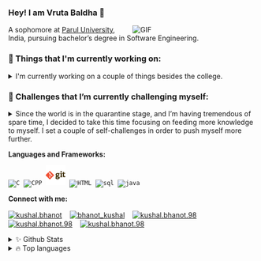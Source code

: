 ### Hey! I am Vruta Baldha 👋

<img align="right" alt="GIF" src="https://media.giphy.com/media/STroE7bTBLTzxQUrZc/giphy.gif" width="50%" hight="10%"/>



A sophomore at  <a href="http://www.paruluniversity.ac.in" target="_blank" >Parul University</a>, India, pursuing bachelor’s degree in Software Engineering.

<h3>💼 Things that I'm currently working on:</h3>
<details>
  <summary>I'm currently working on a couple of things besides the college. </summary>
  <ul>
    <br>
    <li>Still pursuing my Android Development Journey, and currently working on some projects as well as spending all the spare time on Data science.</li>
    <li>Learning editing photos by using Adobe Lighroom, as well as drawing some vectors in Adobe Illustrator.</li>
    <li>Working on two private repositories.</li>
    <li>🔜</li>
  </ul>
</details>



### 🌱 Challenges that I’m currently challenging myself:
<details>
  <summary> Since the world is in the quarantine stage, and I’m having tremendous of spare time, I decided to take this time focusing on feeding more knowledge to myself. I set a couple of self-challenges in order to push myself more further. </summary>
  <ul>
    <br>
    <li>Learn to code 3-4 hours a day with no distraction ( One or two day off a week. )</li>
    <li>Avoid over using social media</li>
    <li>Read more books</li>
    <li>Adopting the minimalism life style</li>
    <li>🔜</li>
  </ul>
</details>




**Languages and Frameworks:**
<p align="left">
  <code><img src="https://github.com/abranhe/programming-languages-logos/blob/master/src/c/c_48x48.png" alt="C" width="40" height="40" /></code>&nbsp;
  <code><img src="https://github.com/abranhe/programming-languages-logos/blob/master/src/python/python_48x48.png" alt="CPP" width="40" height="40" /></code>&nbsp;
  <code><img src="https://raw.githubusercontent.com/github/explore/80688e429a7d4ef2fca1e82350fe8e3517d3494d/topics/git/git.png" alt="git" width="40" height="40" /></code>&nbsp;
  <code><img src="https://github.com/abranhe/programming-languages-logos/blob/master/src/html/html_48x48.png" alt="HTML" width="40" height="40" /></code>&nbsp;
  <code><img src="https://github.com/abranhe/programming-languages-logos/blob/master/src/r/r_48x48.png" alt="sql" width="40" height="40" /></code>&nbsp;
  <code><img src="https://github.com/abranhe/programming-languages-logos/blob/master/src/java/java_48x48.png" alt="java" width="40" height="40" /></code>&nbsp;
</p>




**Connect with me:**

<p align="left">
  <a href="https://www.instagram.com/vruta.baldha/" target="blank"><img align="center" src="https://cdn.jsdelivr.net/npm/simple-icons@3.0.1/icons/instagram.svg" alt="kushal.bhanot" height="40" width="40" /></a> &nbsp;&nbsp;
  <a href="https://twitter.com/BaldhaVruta" target="blank"><img align="center" src="https://cdn.jsdelivr.net/npm/simple-icons@3.0.1/icons/twitter.svg" alt="bhanot_kushal" height="40" width="40" /></a> &nbsp;&nbsp;
  <a href="https://www.facebook.com/vruta.baldha.3" target="blank"><img align="center" src="https://cdn.jsdelivr.net/npm/simple-icons@3.0.1/icons/facebook.svg" alt="kushal.bhanot.98" height="40" width="40" /></a> &nbsp;&nbsp;
 <a href="https://www.github.com/Vrutabaldha08" target="blank"><img align="center" src="https://cdn.jsdelivr.net/npm/simple-icons@3.0.1/icons/github.svg" alt="kushal.bhanot.98" height="40" width="40" /></a> &nbsp;&nbsp;
 <a href="https://www.linkedin.com/vruta-baldha" target="blank"><img align="center" src="https://cdn.jsdelivr.net/npm/simple-icons@3.0.1/icons/linkedin.svg" alt="kushal.bhanot.98" height="40" width="40" /></a> &nbsp;&nbsp;
 





<details>
  <summary>✨ Github Stats</summary>
  <br>
  <img align="left" alt="Vruta's Github Stats" src="https://github-readme-stats.vercel.app/api?username=vrutabaldha08&show_icons=true&theme=dracula" />
  <br>
  <br>
  <br>
  <br>
  <br>
  <br>
  <br>
  <br>
  <br>
</details>
<details>
  <summary>🔥 Top languages</summary>
  <br>
  <img align="left" alt="Vruta's Github Stats" src="https://github-readme-stats.vercel.app/api/top-langs/?username=vrutabaldha08&theme=dracula" /> <br>
  <br>
  <br>
  <br>
  <br>
  <br>
  <br>
  <br>
</details>
